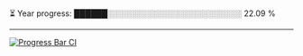 
⏳ Year progress: ██████░░░░░░░░░░░░░░░░░░░░░░░░ 22.09 %

---

[![Progress Bar CI](https://github.com/thatoranzhevyy/thatoranzhevyy/actions/workflows/node.js.yml/badge.svg)](https://github.com/thatoranzhevyy/thatoranzhevyy/actions/workflows/node.js.yml)


